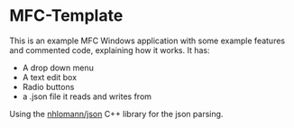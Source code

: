 # MFC-Template

This is an example MFC Windows application with some example features and commented code, explaining how it works.
It has:
* A drop down menu
* A text edit box
* Radio buttons
* a .json file it reads and writes from

Using the [nhlomann/json](https://github.com/nlohmann/json) C++ library for the json parsing.
